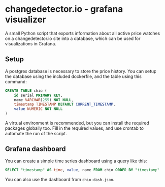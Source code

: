 # changedetector.io - grafana visualizer
A small Python script that exports information about all active price watches on a changedetector.io site into a database, which can be used for visualizations in Grafana. 
## Setup
A postgres database is necessary to store the price history. You can setup the database using the included dockerfile, and the table using this command:
```sql
CREATE TABLE chio (
	id serial PRIMARY KEY,
	name VARCHAR(255) NOT NULL,
	timestamp TIMESTAMP DEFAULT CURRENT_TIMESTAMP,
	value NUMERIC NOT NULL
)
```
A virtual environment is recommended, but you can install the required packages globally too. Fill in the required values, and use crontab to automate the run of the script.

## Grafana dashboard
You can create a simple time series dashboard using a query like this:
```sql
SELECT "timestamp" AS time, value, name FROM chio ORDER BY "timestamp" 
```
You can also use the dashboard from `chio-dash.json`.